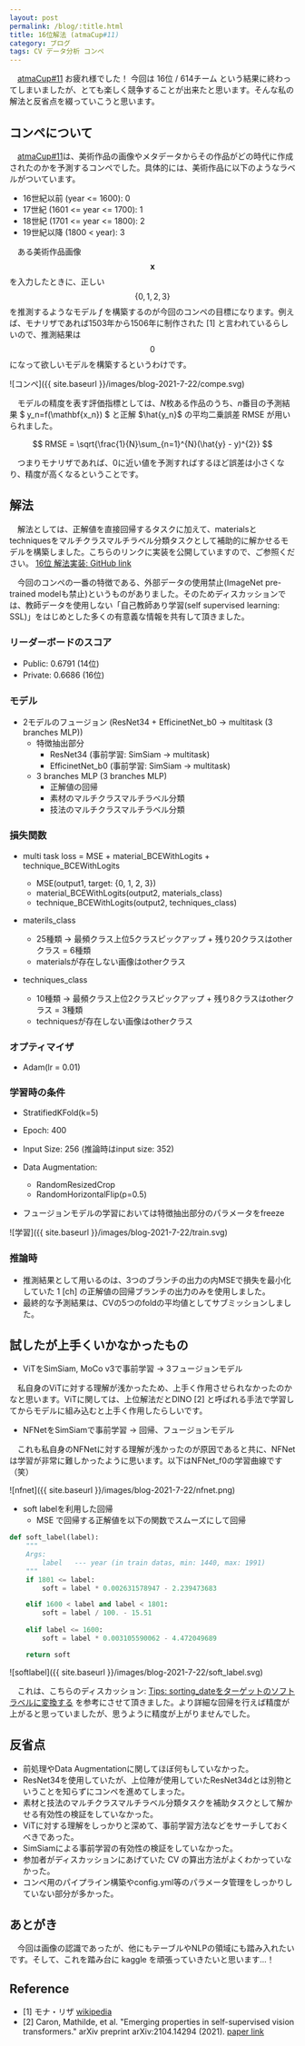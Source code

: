 ```yaml
---
layout: post
permalink: /blog/:title.html
title: 16位解法 (atmaCup#11)
category: ブログ
tags: CV データ分析 コンペ
---
```

　[atmaCup#11](https://www.guruguru.science/competitions/17) お疲れ様でした！ 今回は 16位 / 614チーム という結果に終わってしまいましたが、とても楽しく競争することが出来たと思います。そんな私の解法と反省点を綴っていこうと思います。
<!--more-->

## コンペについて
　[atmaCup#11](https://www.guruguru.science/competitions/17)は、美術作品の画像やメタデータからその作品がどの時代に作成されたのかを予測するコンペでした。具体的には、美術作品に以下のようなラベルがついています。
* 16世紀以前 (year <= 1600): 0
* 17世紀 (1601 <= year <= 1700): 1
* 18世紀 (1701 <= year <= 1800): 2
* 19世紀以降 (1800 < year): 3

　ある美術作品画像 $$ \mathbf{x} $$ を入力したときに、正しい $$ \{ 0, 1, 2, 3 \} $$ を推測するようなモデル $f$ を構築するのが今回のコンペの目標になります。例えば、モナリザであれば1503年から1506年に制作された [1] と言われているらしいので、推測結果は$$ 0 $$になって欲しいモデルを構築するというわけです。

![コンペ]({{ site.baseurl }}/images/blog-2021-7-22/compe.svg)

　モデルの精度を表す評価指標としては、$N$枚ある作品のうち、$n$番目の予測結果 $ y_n=f(\mathbf{x_n}) $ と正解 $\hat{y_n}$ の平均二乗誤差 RMSE が用いられました。

$$ RMSE = \sqrt{\frac{1}{N}\sum_{n=1}^{N}(\hat{y} - y)^{2}} $$

　つまりモナリザであれば、0に近い値を予測すればするほど誤差は小さくなり、精度が高くなるということです。

## 解法
　解法としては、正解値を直接回帰するタスクに加えて、materialsとtechniquesをマルチクラスマルチラベル分類タスクとして補助的に解かせるモデルを構築しました。こちらのリンクに実装を公開していますので、ご参照ください。 [16位 解法実装: GitHub link](https://github.com/junprog/atmaCup11)

　今回のコンペの一番の特徴である、外部データの使用禁止(ImageNet pre-trained modelも禁止)というものがありました。そのためディスカッションでは、教師データを使用しない「自己教師あり学習(self supervised learning: SSL)」をはじめとした多くの有意義な情報を共有して頂きました。

### リーダーボードのスコア
* Public:  0.6791 (14位)
* Private: 0.6686 (16位)

### モデル
* 2モデルのフュージョン (ResNet34 + EfficinetNet_b0 -> multitask (3 branches MLP))
    * 特徴抽出部分
        * ResNet34 (事前学習: SimSiam -> multitask)
        * EfficinetNet_b0 (事前学習: SimSiam -> multitask)
    * 3 branches MLP (3 branches MLP)
        * 正解値の回帰
        * 素材のマルチクラスマルチラベル分類
        * 技法のマルチクラスマルチラベル分類

### 損失関数
* multi task loss = MSE + material_BCEWithLogits + technique_BCEWithLogits
    * MSE(output1, target: {0, 1, 2, 3})
    * material_BCEWithLogits(output2, materials_class)
    * technique_BCEWithLogits(output2, techniques_class)

* materils_class
    * 25種類 -> 最頻クラス上位5クラスピックアップ + 残り20クラスはotherクラス = 6種類
    * materialsが存在しない画像はotherクラス

* techniques_class
    * 10種類 -> 最頻クラス上位2クラスピックアップ + 残り8クラスはotherクラス = 3種類
    * techniquesが存在しない画像はotherクラス

### オプティマイザ
* Adam(lr = 0.01)

### 学習時の条件
* StratifiedKFold(k=5)
* Epoch: 400
* Input Size: 256 (推論時はinput size: 352)
* Data Augmentation:
    * RandomResizedCrop
    * RandomHorizontalFlip(p=0.5)

* フュージョンモデルの学習においては特徴抽出部分のパラメータをfreeze

![学習]({{ site.baseurl }}/images/blog-2021-7-22/train.svg)

### 推論時
* 推測結果として用いるのは、3つのブランチの出力の内MSEで損失を最小化していた 1 [ch] の正解値の回帰ブランチの出力のみを使用しました。
* 最終的な予測結果は、CVの5つのfoldの平均値としてサブミッションしました。

## 試したが上手くいかなかったもの
* ViTをSimSiam, MoCo v3で事前学習 -> 3フュージョンモデル

　私自身のViTに対する理解が浅かったため、上手く作用させられなかったのかなと思います。ViTに関しては、上位解法だとDINO [2] と呼ばれる手法で学習してからモデルに組み込むと上手く作用したらしいです。

* NFNetをSimSiamで事前学習 -> 回帰、フュージョンモデル

　これも私自身のNFNetに対する理解が浅かったのが原因であると共に、NFNetは学習が非常に難しかったように思います。以下はNFNet_f0の学習曲線です（笑）

![nfnet]({{ site.baseurl }}/images/blog-2021-7-22/nfnet.png)

* soft labelを利用した回帰
    * MSE で回帰する正解値を以下の関数でスムーズにして回帰

```python
def soft_label(label):
    """
    Args:
        label   --- year (in train datas, min: 1440, max: 1991)
    """
    if 1801 <= label:
        soft = label * 0.002631578947 - 2.239473683

    elif 1600 < label and label < 1801:
        soft = label / 100. - 15.51
    
    elif label <= 1600:
        soft = label * 0.003105590062 - 4.472049689

    return soft
```

![softlabel]({{ site.baseurl }}/images/blog-2021-7-22/soft_label.svg)

　これは、こちらのディスカッション: [Tips: sorting_dateをターゲットのソフトラベルに変換する](https://www.guruguru.science/competitions/17/discussions/000d76a9-fc4b-443e-95f2-5c066c0f3108/) を参考にさせて頂きました。より詳細な回帰を行えば精度が上がると思っていましたが、思うように精度が上がりませんでした。

## 反省点
* 前処理やData Augmentationに関してほぼ何もしていなかった。
* ResNet34を使用していたが、上位陣が使用していたResNet34dとは別物ということを知らずにコンペを進めてしまった。
* 素材と技法のマルチクラスマルチラベル分類タスクを補助タスクとして解かせる有効性の検証をしていなかった。
* ViTに対する理解をしっかりと深めて、事前学習方法などをサーチしておくべきであった。　
* SimSiamによる事前学習の有効性の検証をしていなかった。
* 参加者がディスカッションにあげていた CV の算出方法がよくわかっていなかった。
* コンペ用のパイプライン構築やconfig.yml等のパラメータ管理をしっかりしていない部分が多かった。

## あとがき
　今回は画像の認識であったが、他にもテーブルやNLPの領域にも踏み入れたいです。そして、これを踏み台に kaggle を頑張っていきたいと思います...！

## Reference
* [1] モナ・リザ [wikipedia](https://ja.wikipedia.org/wiki/%E3%83%A2%E3%83%8A%E3%83%BB%E3%83%AA%E3%82%B6)
* [2] Caron, Mathilde, et al. "Emerging properties in self-supervised vision transformers." arXiv preprint arXiv:2104.14294 (2021). [paper link](https://arxiv.org/abs/2104.14294)